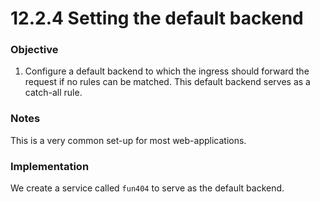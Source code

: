 # 12.2.4 Setting the default backend


### Objective

1. Configure a default backend to which the ingress should forward the request if no rules can be matched. This default backend serves as a catch-all rule.

### Notes

This is a very common set-up for most web-applications.

### Implementation

We create a service called `fun404` to serve as the default backend.